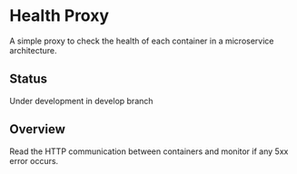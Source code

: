 # Health Proxy

A simple proxy to check the health of each container in a microservice architecture.

## Status

Under development in develop branch

## Overview

Read the HTTP communication between containers and monitor if any 5xx error occurs.
